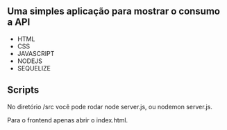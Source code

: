 ## Uma simples aplicação para mostrar o consumo a API

 * HTML
 * CSS
 * JAVASCRIPT
 * NODEJS
 * SEQUELIZE

## Scripts

No diretório /src você pode rodar node server.js, ou nodemon server.js.

Para o frontend apenas abrir o index.html.
